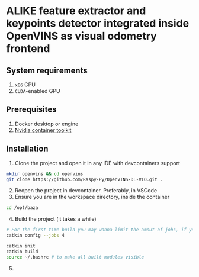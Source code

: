 # ALIKE feature extractor and keypoints detector integrated inside OpenVINS as visual odometry frontend

## System requirements
1. `x86` CPU
2. `CUDA`-enabled GPU

## Prerequisites
1. Docker desktop or engine
2. [Nvidia container toolkit](https://docs.nvidia.com/datacenter/cloud-native/container-toolkit/latest/install-guide.html)

## Installation 
1. Clone the project and open it in any IDE with devcontainers support
```bash
mkdir openvins && cd openvins
git clone https://github.com/Raspy-Py/OpenVINS-DL-VIO.git .
```

2. Reopen the project in devcontainer. Preferably, in VSCode
3. Ensure you are in the workspace directory, inside the container
```bash
cd /opt/baza
```

4. Build the project (it takes a while)
```bash
# For the first time build you may wanna limit the amout of jobs, if you have less then 20GB of RAM
catkin config --jobs 4 
```

```bash
catkin init
catkin build
source ~/.bashrc # to make all built modules visible 
```

5.
